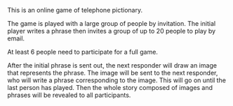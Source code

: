 This is an online game of telephone pictionary.

The game is played with a large group of people by invitation. The initial player writes a phrase then invites a group of up to 20 people to play by email.

At least 6 people need to participate for a full game.

After the initial phrase is sent out, the next responder will draw an image that represents the phrase. The image will be sent to the next responder, who will write a phrase corresponding to the image. This will go on until the last person has played. Then the whole story composed of images and phrases will be revealed to all participants. 